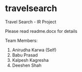 travelsearch
============

Travel Search - IR Project 

Please read readme.docx for details

Team Members:

1. Anirudha Karwa (Self)
2. Babu Prasad
3. Kalpesh Kagresha
4. Deeshen Shah
